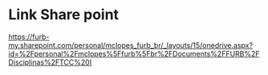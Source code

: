 # Link Share point

<https://furb-my.sharepoint.com/personal/mclopes_furb_br/_layouts/15/onedrive.aspx?id=%2Fpersonal%2Fmclopes%5Ffurb%5Fbr%2FDocuments%2FFURB%2FDisciplinas%2FTCC%20I>
